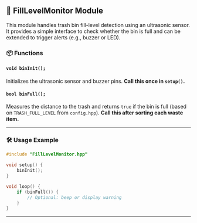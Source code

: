 ## 🧱 FillLevelMonitor Module

This module handles trash bin fill-level detection using an ultrasonic sensor. It provides a simple interface to check whether the bin is full and can be extended to trigger alerts (e.g., buzzer or LED).

### 📦 Functions

#### `void binInit();`

Initializes the ultrasonic sensor and buzzer pins.
**Call this once in `setup()`.**

#### `bool binFull();`

Measures the distance to the trash and returns `true` if the bin is full (based on `TRASH_FULL_LEVEL` from `config.hpp`).
**Call this after sorting each waste item.**

---

### 🛠️ Usage Example

```cpp
#include "FillLevelMonitor.hpp"

void setup() {
    binInit();
}

void loop() {
    if (binFull()) {
        // Optional: beep or display warning
    }
}
```
---